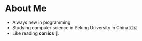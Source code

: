 # About Me
- Always new in programming.
- Studying computer science in Peking University in China 🇨🇳
- Like reading **comics** 📖.
